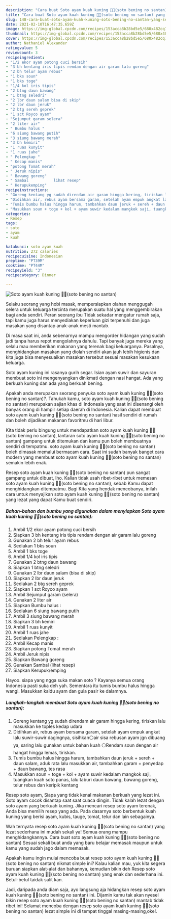 ```yaml
---
description: "Cara buat Soto ayam kuah kuning 🍜🍜(soto bening no santan) yang sedap dan Mudah Dibuat"
title: "Cara buat Soto ayam kuah kuning 🍜🍜(soto bening no santan) yang sedap dan Mudah Dibuat"
slug: 148-cara-buat-soto-ayam-kuah-kuning-soto-bening-no-santan-yang-sedap-dan-mudah-dibuat
date: 2021-02-10T16:47:35.659Z
image: https://img-global.cpcdn.com/recipes/153acca8b28bd5e5/680x482cq70/soto-ayam-kuah-kuning-🍜🍜soto-bening-no-santan-foto-resep-utama.jpg
thumbnail: https://img-global.cpcdn.com/recipes/153acca8b28bd5e5/680x482cq70/soto-ayam-kuah-kuning-🍜🍜soto-bening-no-santan-foto-resep-utama.jpg
cover: https://img-global.cpcdn.com/recipes/153acca8b28bd5e5/680x482cq70/soto-ayam-kuah-kuning-🍜🍜soto-bening-no-santan-foto-resep-utama.jpg
author: Nathaniel Alexander
ratingvalue: 5
reviewcount: 3
recipeingredient:
- "1/2 ekor ayam potong cuci bersih"
- "3 bh kentang iris tipis rendam dengan air garam lalu goreng"
- "2 bh telur ayam rebus"
- "1 bks soun"
- "1 bks toge"
- "1/4 kol iris tipis"
- "2 btng daun bawang"
- "1 btng seledri"
- "2 lbr daun salam bisa di skip"
- "2 lbr daun jeruk"
- "2 btg sereh geprek"
- "1 sct Royco ayam"
- "Sejumput garam selera"
- "2 liter air"
- " Bumbu halus "
- "6 siung bawang putih"
- "3 siung bawang merah"
- "3 bh kemiri"
- "1 ruas kunyit"
- "1 ruas jahe"
- " Pelengkap "
- " Kecap manis"
- "potong Tomat merah"
- " Jeruk nipis"
- " Bawang goreng"
- " Sambal           lihat resep"
- " Kerupukemping"
recipeinstructions:
- "Goreng kentang yg sudah direndam air garam hingga kering, tiriskan lalu masukkan ke toples kedap udara"
- "Didihkan air, rebus ayam bersama garam, setelah ayam empuk angkat lalu suwir-suwir dagingnya, sisihkan⚪air sisa rebusan ayam jgn dibuang ya, saring lalu gunakan untuk bahan kuah ⚪Rendam soun dengan air hangat hingga lemas, tiriskan."
- "Tumis bumbu halus hingga harum, tambahkan daun jeruk + sereh + daun salam, aduk rata lalu masukkan air, tambahkan garam + penyedap + daun bawang, tes rasa"
- "Masukkan soun + toge + kol + ayam suwir kedalam mangkok saji, tuangkan kuah soto panas, lalu taburi daun bawang, bawang goreng, telur rebus dan keripik kentang"
categories:
- Resep
tags:
- soto
- ayam
- kuah

katakunci: soto ayam kuah 
nutrition: 272 calories
recipecuisine: Indonesian
preptime: "PT39M"
cooktime: "PT44M"
recipeyield: "3"
recipecategory: Dinner

---
```



![Soto ayam kuah kuning 🍜🍜(soto bening no santan)](https://img-global.cpcdn.com/recipes/153acca8b28bd5e5/680x482cq70/soto-ayam-kuah-kuning-🍜🍜soto-bening-no-santan-foto-resep-utama.jpg)

Selaku seorang yang hobi masak, mempersiapkan olahan menggugah selera untuk keluarga tercinta merupakan suatu hal yang menggembirakan bagi anda sendiri. Peran seorang ibu Tidak sekadar mengatur rumah saja, tapi kamu juga harus menyediakan keperluan gizi terpenuhi dan juga masakan yang disantap anak-anak mesti mantab.

Di masa  saat ini, anda sebenarnya mampu mengorder hidangan yang sudah jadi tanpa harus repot mengolahnya dahulu. Tapi banyak juga mereka yang selalu mau memberikan makanan yang terenak bagi keluarganya. Pasalnya, menghidangkan masakan yang diolah sendiri akan jauh lebih higienis dan kita juga bisa menyesuaikan masakan tersebut sesuai masakan kesukaan keluarga. 

Soto ayam kuning ini rasanya gurih segar. Isian ayam suwir dan sayuran membuat soto ini mengenyangkan dinikmati dengan nasi hangat. Ada yang berkuah kuning dan ada yang berkuah bening.

Apakah anda merupakan seorang penyuka soto ayam kuah kuning 🍜🍜(soto bening no santan)?. Tahukah kamu, soto ayam kuah kuning 🍜🍜(soto bening no santan) merupakan sajian khas di Indonesia yang saat ini disenangi oleh banyak orang di hampir setiap daerah di Indonesia. Kalian dapat membuat soto ayam kuah kuning 🍜🍜(soto bening no santan) hasil sendiri di rumah dan boleh dijadikan makanan favoritmu di hari libur.

Kita tidak perlu bingung untuk mendapatkan soto ayam kuah kuning 🍜🍜(soto bening no santan), lantaran soto ayam kuah kuning 🍜🍜(soto bening no santan) gampang untuk ditemukan dan kamu pun boleh membuatnya sendiri di tempatmu. soto ayam kuah kuning 🍜🍜(soto bening no santan) boleh dimasak memalui bermacam cara. Saat ini sudah banyak banget cara modern yang membuat soto ayam kuah kuning 🍜🍜(soto bening no santan) semakin lebih enak.

Resep soto ayam kuah kuning 🍜🍜(soto bening no santan) pun sangat gampang untuk dibuat, lho. Kalian tidak usah ribet-ribet untuk memesan soto ayam kuah kuning 🍜🍜(soto bening no santan), sebab Kamu dapat menghidangkan ditempatmu. Bagi Kita yang hendak mencobanya, inilah cara untuk menyajikan soto ayam kuah kuning 🍜🍜(soto bening no santan) yang lezat yang dapat Kamu buat sendiri.

<!--inarticleads1-->

##### Bahan-bahan dan bumbu yang digunakan dalam menyiapkan Soto ayam kuah kuning 🍜🍜(soto bening no santan):

1. Ambil 1/2 ekor ayam potong cuci bersih
1. Siapkan 3 bh kentang iris tipis rendam dengan air garam lalu goreng
1. Gunakan 2 bh telur ayam rebus
1. Sediakan 1 bks soun
1. Ambil 1 bks toge
1. Ambil 1/4 kol iris tipis
1. Gunakan 2 btng daun bawang
1. Siapkan 1 btng seledri
1. Gunakan 2 lbr daun salam (bisa di skip)
1. Siapkan 2 lbr daun jeruk
1. Sediakan 2 btg sereh geprek
1. Siapkan 1 sct Royco ayam
1. Ambil Sejumput garam (selera)
1. Gunakan 2 liter air
1. Siapkan  Bumbu halus :
1. Sediakan 6 siung bawang putih
1. Ambil 3 siung bawang merah
1. Siapkan 3 bh kemiri
1. Ambil 1 ruas kunyit
1. Ambil 1 ruas jahe
1. Sediakan  Pelengkap :
1. Ambil  Kecap manis
1. Siapkan potong Tomat merah
1. Ambil  Jeruk nipis
1. Siapkan  Bawang goreng
1. Gunakan  Sambal           (lihat resep)
1. Siapkan  Kerupuk/emping


Hayoo. siapa yang ngga suka makan soto ? Kayanya semua orang Indonesia pasti suka deh yah. Sementara itu tumis bumbu halus hingga wangi. Masukkan kaldu ayam dan gula pasir ke dalamnya. 

<!--inarticleads2-->

##### Langkah-langkah membuat Soto ayam kuah kuning 🍜🍜(soto bening no santan):

1. Goreng kentang yg sudah direndam air garam hingga kering, tiriskan lalu masukkan ke toples kedap udara
1. Didihkan air, rebus ayam bersama garam, setelah ayam empuk angkat lalu suwir-suwir dagingnya, sisihkan⚪air sisa rebusan ayam jgn dibuang ya, saring lalu gunakan untuk bahan kuah ⚪Rendam soun dengan air hangat hingga lemas, tiriskan.
1. Tumis bumbu halus hingga harum, tambahkan daun jeruk + sereh + daun salam, aduk rata lalu masukkan air, tambahkan garam + penyedap + daun bawang, tes rasa
1. Masukkan soun + toge + kol + ayam suwir kedalam mangkok saji, tuangkan kuah soto panas, lalu taburi daun bawang, bawang goreng, telur rebus dan keripik kentang


Resep soto ayam, Siapa yang tidak kenal makanan berkuah yang lezat ini. Soto ayam cocok disantap saat saat cuaca dingin. Tidak kalah lezat dengan soto ayam yang berkuah kuning. Jika mencari resep soto ayam terenak, Anda bisa memilih resep yang ada. Pada dasarnya soto berbentuk kuah kuning yang berisi ayam, kubis, tauge, tomat, telur dan lain sebagainya. 

Wah ternyata resep soto ayam kuah kuning 🍜🍜(soto bening no santan) yang lezat sederhana ini mudah sekali ya! Semua orang mampu menghidangkannya. Cara buat soto ayam kuah kuning 🍜🍜(soto bening no santan) Sesuai sekali buat anda yang baru belajar memasak maupun untuk kamu yang sudah jago dalam memasak.

Apakah kamu ingin mulai mencoba buat resep soto ayam kuah kuning 🍜🍜(soto bening no santan) nikmat simple ini? Kalau kalian mau, yuk kita segera buruan siapkan alat-alat dan bahannya, kemudian bikin deh Resep soto ayam kuah kuning 🍜🍜(soto bening no santan) yang enak dan sederhana ini. Betul-betul taidak sulit kan. 

Jadi, daripada anda diam saja, ayo langsung aja hidangkan resep soto ayam kuah kuning 🍜🍜(soto bening no santan) ini. Dijamin kamu tak akan nyesel bikin resep soto ayam kuah kuning 🍜🍜(soto bening no santan) mantab tidak ribet ini! Selamat mencoba dengan resep soto ayam kuah kuning 🍜🍜(soto bening no santan) lezat simple ini di tempat tinggal masing-masing,oke!.

